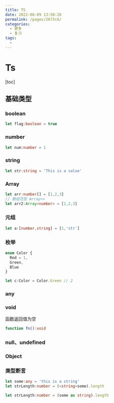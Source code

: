 ```yaml
---
title: TS
date: 2022-06-09 13:50:20
permalink: /pages/2673c6/
categories:
  - 更多
  - 复习
tags:
  - 
---
```

# Ts

[toc]

## 基础类型

### boolean

```ts
let flag:boolean = true
```

### number

```ts
let num:number = 1
```

### string

```ts
let str:string = 'This is a value'
```

### Array 

```ts
let arr:number[] = [1,2,3]
// 数组范型 Array<>
let arr2:Array<number> = [1,2,3]
```

### 元组

```ts
let a:[number,string] = [1,'str']
```

### 枚举

```ts
enum Color {
  Red = 1,
  Green,
  Blue
}

let c:Color = Color.Green // 2
```

### any

### void

函数返回值为空

```ts
function fn():void
```

### null、undefined

### Object

### 类型断言

```ts
let some:any = 'this is a string'
let strLength:number = (<string>some).length

let strLength:number = (some as string).length
```

